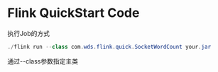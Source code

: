 # Flink QuickStart Code

执行Job的方式

```java
./flink run --class com.wds.flink.quick.SocketWordCount your.jar
```

通过--class参数指定主类